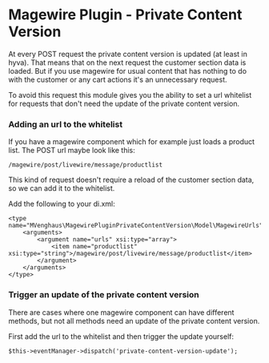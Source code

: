 # Magewire Plugin - Private Content Version

At every POST request the private content version is updated (at least in hyva). That means that on the next request the customer section data is loaded.
But if you use magewire for usual content that has nothing to do with the customer or any cart actions it's an unnecessary request.

To avoid this request this module gives you the ability to set a url whitelist for requests that don't need the update of the private content version.

### Adding an url to the whitelist

If you have a magewire component which for example just loads a product list. The POST url maybe look like this:

`/magewire/post/livewire/message/productlist`

This kind of request doesn't require a reload of the customer section data, so we can add it to the whitelist.

Add the following to your di.xml:

```
<type name="MVenghaus\MagewirePluginPrivateContentVersion\Model\MagewireUrls">
    <arguments>
        <argument name="urls" xsi:type="array">
            <item name="productlist" xsi:type="string">/magewire/post/livewire/message/productlist</item>
        </argument>
    </arguments>
</type>
```

### Trigger an update of the private content version

There are cases where one magewire component can have different methods, but not all methods need an update of the private content version.

First add the url to the whitelist and then trigger the update yourself:

```
$this->eventManager->dispatch('private-content-version-update');
```